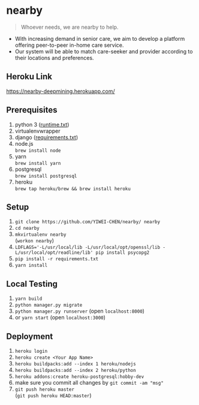 # nearby
> Whoever needs, we are nearby to help.

- With increasing demand in senior care, we aim to develop a platform offering peer-to-peer in-home care service.
- Our system will be able to match care-seeker and provider according to their locations and preferences.
## Heroku Link
https://nearby-deepmining.herokuapp.com/

## Prerequisites
1. python 3 ([runtime.txt](https://github.com/YIWEI-CHEN/nearby/blob/master/runtime.txt))
2. virtualenvwrapper   
3. django ([requirements.txt](https://github.com/YIWEI-CHEN/nearby/blob/master/requirements.txt))
4. node.js \
`brew install node`
5. yarn \
`brew install yarn`
6. postgresql \
`brew install postgresql`
7. heroku \
`brew tap heroku/brew && brew install heroku`

## Setup
1. `git clone https://github.com/YIWEI-CHEN/nearby/ nearby`
2. `cd nearby`
3. `mkvirtualenv nearby` \
 (`workon nearby`)
4. `LDFLAGS='-L/usr/local/lib -L/usr/local/opt/openssl/lib -L/usr/local/opt/readline/lib' pip install psycopg2`
5. `pip install -r requirements.txt`
5. `yarn install`

## Local Testing
1. `yarn build`
2. `python manager.py migrate`
3. `python manager.py runserver` (open `localhost:8000`)
4. or `yarn start` (open `localhost:3000`)

## Deployment
1. `heroku login`
2. `heroku create <Your App Name>`
3. `heroku buildpacks:add --index 1 heroku/nodejs`
4. `heroku buildpacks:add --index 2 heroku/python`
5. `heroku addons:create heroku-postgresql:hobby-dev`
5. make sure you commit all changes by `git commit -am "msg"`
6. `git push heroku master` \
(`git push heroku HEAD:master`)
